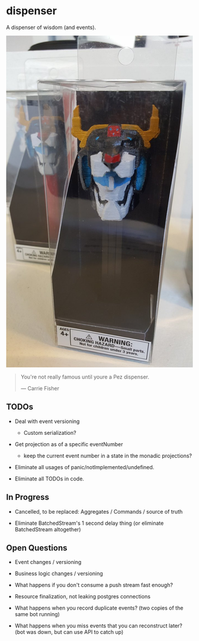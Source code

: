 # dispenser

A dispenser of wisdom (and events).

![best dispenser ever](pez.jpg)

> You're not really famous until youre a Pez dispenser.
>
> ― Carrie Fisher


## TODOs

- Deal with event versioning
  - Custom serialization?

- Get projection as of a specific eventNumber
  - keep the current event number in a state in the monadic projections?

- Eliminate all usages of panic/notImplemented/undefined.

- Eliminate all TODOs in code.

## In Progress

- Cancelled, to be replaced: Aggregates / Commands / source of truth

- Eliminate BatchedStream's 1 second delay thing (or eliminate BatchedStream altogether)

## Open Questions

- Event changes / versioning

- Business logic changes / versioning

- What happens if you don't consume a push stream fast enough?

- Resource finalization, not leaking postgres connections

- What happens when you record duplicate events? (two copies of the same bot running)

- What happens when you miss events that you can reconstruct later? (bot was down,
  but can use API to catch up)

